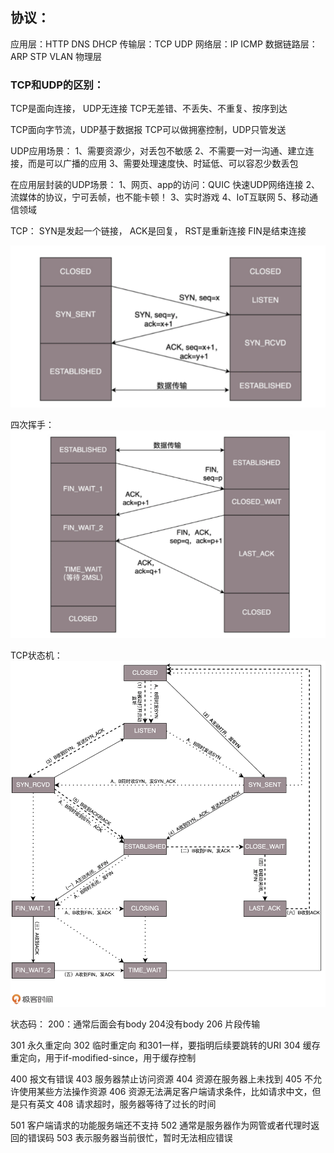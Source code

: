 ## 协议：

应用层：HTTP DNS DHCP
传输层：TCP UDP 
网络层：IP ICMP
数据链路层：ARP STP VLAN
物理层


### TCP和UDP的区别：
TCP是面向连接， UDP无连接
TCP无差错、不丢失、不重复、按序到达

TCP面向字节流，UDP基于数据报
TCP可以做拥塞控制，UDP只管发送

UDP应用场景：
1、需要资源少，对丢包不敏感
2、不需要一对一沟通、建立连接，而是可以广播的应用
3、需要处理速度快、时延低、可以容忍少数丢包

在应用层封装的UDP场景：
1、网页、app的访问：QUIC 快速UDP网络连接
2、流媒体的协议，宁可丢帧，也不能卡顿！
3、实时游戏
4、IoT互联网
5、移动通信领域


TCP：
SYN是发起一个链接， ACK是回复， RST是重新连接  FIN是结束连接

![TCP三次握手](/网络协议/TCP三次握手.png)

四次挥手：
![TCP三次握手](/网络协议/四次挥手.png)

TCP状态机：
![TCP状态机](/网络协议/TCP网络状态机.webp)


状态码：
200：通常后面会有body
204没有body
206 片段传输

301 永久重定向
302 临时重定向  和301一样，要指明后续要跳转的URI
304 缓存重定向，用于if-modified-since，用于缓存控制

400 报文有错误
403 服务器禁止访问资源
404 资源在服务器上未找到
405 不允许使用某些方法操作资源
406 资源无法满足客户端请求条件，比如请求中文，但是只有英文
408 请求超时，服务器等待了过长的时间

501 客户端请求的功能服务端还不支持
502 通常是服务器作为网管或者代理时返回的错误码
503 表示服务器当前很忙，暂时无法相应错误